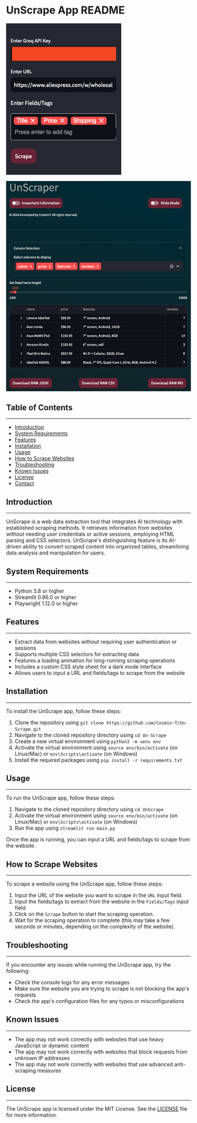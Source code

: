 
# UnScrape App README

![1727278263048](image/README/1727278263048.png)

![1727282225002](image/README/1727282225002.png)

## Table of Contents

---

* [Introduction](#introduction)
* [System Requirements](#system-requirements)
* [Features](#features)
* [Installation](#installation)
* [Usage](#usage)
* [How to Scrape Websites](#how-to-scrape-websites)
* [Troubleshooting](#troubleshooting)
* [Known Issues](#known-issues)
* [License](#license)
* [Contact](#contact)

## Introduction

---

UnScrape is a web data extraction tool that integrates AI technology with established scraping methods. It retrieves information from websites without needing user credentials or active sessions, employing HTML parsing and CSS selectors. UnScrape's distinguishing feature is its AI-driven ability to convert scraped content into organized tables, streamlining data analysis and manipulation for users.

## System Requirements

---

* Python 3.8 or higher
* Streamlit 0.86.0 or higher
* Playwright 1.12.0 or higher

## Features

---

* Extract data from websites without requiring user authentication or sessions
* Supports multiple CSS selectors for extracting data
* Features a loading animation for long-running scraping operations
* Includes a custom CSS style sheet for a dark mode interface
* Allows users to input a URL and fields/tags to scrape from the website

## Installation

---

To install the UnScrape app, follow these steps:

1. Clone the repository using `git clone https://github.com/Cosmin-T/Un-Scrape.git`
2. Navigate to the cloned repository directory using `cd Un-Scrape`
3. Create a new virtual environment using `python3 -m venv env`
4. Activate the virtual environment using `source env/bin/activate` (on Linux/Mac) or `env\Scripts\activate` (on Windows)
5. Install the required packages using `pip install -r requirements.txt`

## Usage

---

To run the UnScrape app, follow these steps:

1. Navigate to the cloned repository directory using `cd UnScrape`
2. Activate the virtual environment using `source env/bin/activate` (on Linux/Mac) or `env\Scripts\activate` (on Windows)
3. Run the app using `streamlit run main.py`

Once the app is running, you can input a URL and fields/tags to scrape from the website.

## How to Scrape Websites

---

To scrape a website using the UnScrape app, follow these steps:

1. Input the URL of the website you want to scrape in the `URL` input field.
2. Input the fields/tags to extract from the website in the `Fields/Tags` input field.
3. Click on the `Scrape` button to start the scraping operation.
4. Wait for the scraping operation to complete (this may take a few seconds or minutes, depending on the complexity of the website).

## Troubleshooting

---

If you encounter any issues while running the UnScrape app, try the following:

* Check the console logs for any error messages
* Make sure the website you are trying to scrape is not blocking the app's requests
* Check the app's configuration files for any typos or misconfigurations

## Known Issues

---

* The app may not work correctly with websites that use heavy JavaScript or dynamic content
* The app may not work correctly with websites that block requests from unknown IP addresses
* The app may not work correctly with websites that use advanced anti-scraping measures

## License

---

The UnScrape app is licensed under the MIT License. See the [LICENSE](LICENSE) file for more information.
